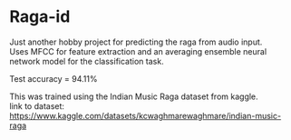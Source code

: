 # Raga-id
          
Just another hobby project for predicting the raga from audio input.       
Uses MFCC for feature extraction and an averaging ensemble neural network model for the classification task.       

Test accuracy = 94.11%       

This was trained using the Indian Music Raga dataset from kaggle.         
link to dataset: https://www.kaggle.com/datasets/kcwaghmarewaghmare/indian-music-raga

